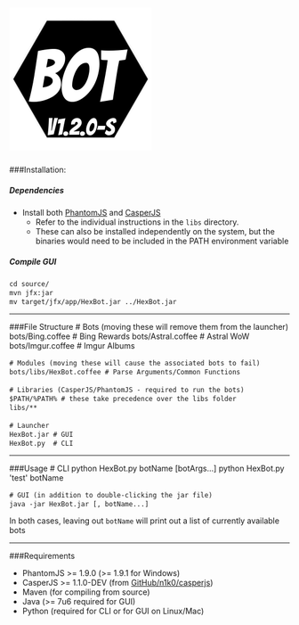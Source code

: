 ![HexBot](/source/src/main/resources/HexBot.png "HexBot")
===


###Installation:
##### Dependencies
- Install both [PhantomJS](http://phantomjs.org/download.html) and [CasperJS](http://casperjs.org/installation.html)
  - Refer to the individual instructions in the `libs` directory.
  - These can also be installed independently on the system, but the binaries would need to be included in the PATH environment variable

##### Compile GUI
    cd source/
    mvn jfx:jar
    mv target/jfx/app/HexBot.jar ../HexBot.jar

---

###File Structure
    # Bots (moving these will remove them from the launcher)
    bots/Bing.coffee # Bing Rewards
    bots/Astral.coffee # Astral WoW
    bots/Imgur.coffee # Imgur Albums

    # Modules (moving these will cause the associated bots to fail)
    bots/libs/HexBot.coffee # Parse Arguments/Common Functions

    # Libraries (CasperJS/PhantomJS - required to run the bots)
    $PATH/%PATH% # these take precedence over the libs folder
    libs/**

    # Launcher
    HexBot.jar # GUI
    HexBot.py  # CLI

---

###Usage
    # CLI
    python HexBot.py botName [botArgs...]
    python HexBot.py 'test' botName

    # GUI (in addition to double-clicking the jar file)
    java -jar HexBot.jar [, botName...]

In both cases, leaving out `botName` will print out a list of currently available bots

---

###Requirements
- PhantomJS >= 1.9.0 (>= 1.9.1 for Windows)
- CasperJS >= 1.1.0-DEV (from [GitHub/n1k0/casperjs](http://github.com/n1k0/casperjs))
- Maven (for compiling from source)
- Java (>= 7u6 required for GUI)
- Python (required for CLI or for GUI on Linux/Mac)